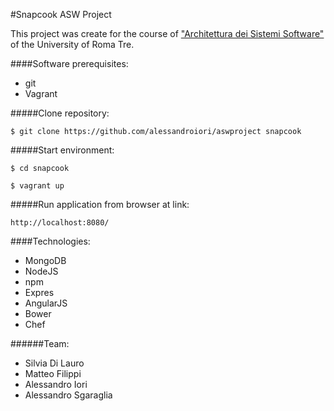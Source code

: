 #Snapcook ASW Project

This project was create for the course of ["Architettura dei Sistemi Software"](http://cabibbo.dia.uniroma3.it/asw/) of the University of Roma Tre.

####Software prerequisites:
* git
* Vagrant

#####Clone repository:

`$ git clone https://github.com/alessandroiori/aswproject snapcook`

#####Start environment:

`$ cd snapcook`

`$ vagrant up`

#####Run application from browser at link:

`http://localhost:8080/`

####Technologies:
* MongoDB 
* NodeJS 
* npm 
* Expres 
* AngularJS 
* Bower
* Chef

######Team:
* Silvia Di Lauro
* Matteo Filippi
* Alessandro Iori
* Alessandro Sgaraglia
